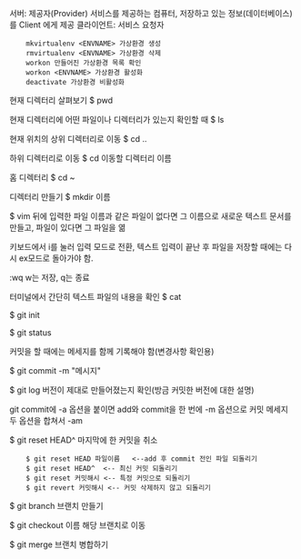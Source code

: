 서버: 제공자(Provider) 서비스를 제공하는 컴퓨터, 저장하고 있는 정보(데이터베이스)를 Client 에게 제공
클라이언트: 서비스 요청자

        mkvirtualenv <ENVNAME> 가상환경 생성
        rmvirtualenv <ENVNAME> 가상환경 삭제
        workon 만들어진 가상환경 목록 확인
        workon <ENVNAME> 가상환경 활성화
        deactivate 가상환경 비활성화

  현재 디렉터리 살펴보기 $ pwd
  
  현재 디렉터리에 어떤 파일이나 디렉터리가 있는지 확인할 때 $ ls
  
  현재 위치의 상위 디렉터리로 이동 $ cd ..
  
  하위 디렉터리로 이동 $ cd 이동할 디렉터리 이름
  
  홈 디렉터리 $ cd ~
  
  디렉터리 만들기 $ mkdir 이름
  
  $ vim 뒤에 입력한 파일 이름과 같은 파일이 없다면 그 이름으로 새로운 텍스트 문서를 만들고, 파일이 있다면 그 파일을 엶
  
  키보드에서 i를 눌러 입력 모드로 전환,
  텍스트 입력이 끝난 후 파일을 저장할 때에는 다시 ex모드로 돌아가야 함.
  
  :wq w는 저장, q는 종료
  
  터미널에서 간단히 텍스트 파일의 내용을 확인 $ cat
  
  $ git init
  
  $ git status
  
  커밋을 할 때에는 메세지를 함께 기록해야 함(변경사항 확인용)
  
  $ git commit -m "메시지"
  
  $ git log 버전이 제대로 만들어졌는지 확인(방금 커밋한 버전에 대한 설명)
  
  git commit에 -a 옵션을 붙이면 add와 commit을 한 번에 
  -m 옵션으로 커밋 메세지 
  두 옵션을 합쳐서 -am
  
  $ git reset HEAD^ 마지막에 한 커밋을 취소
  
        $ git reset HEAD 파일이름   <--add 후 commit 전인 파일 되돌리기
        $ git reset HEAD^  <-- 최신 커밋 되돌리기
        $ git reset 커밋해시 <-- 특정 커밋으로 되돌리기
        $ git revert 커밋해시 <-- 커밋 삭제하지 않고 되돌리기

$ git branch 브랜치 만들기

$ git checkout 이름 해당 브랜치로 이동

$ git merge 브랜치 병합하기
